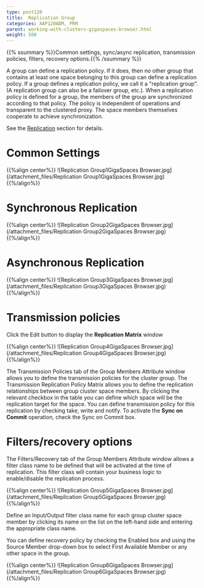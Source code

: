 ```yaml
---
type: post120
title:  Replication Group
categories: XAP120ADM, PRM
parent: working-with-clusters-gigaspaces-browser.html
weight: 500
---
```


{{% ssummary %}}Common settings, sync/async replication, transmission policies, filters, recovery options.{{% /ssummary %}}



A group can define a replication policy. If it does, then no other group that contains at least one space belonging to this group can define a replication policy. If a group defines a replication policy, we call it a "replication group".(A replication group can also be a failover group, etc.).
When a replication policy is defined for a group, the members of the group are synchronized according to that policy. The policy is independent of operations and transparent to the clustered proxy. The space members themselves cooperate to achieve synchronization.

See the [Replication](./replication.html) section for details.

# Common Settings

{{%align center%}}
![Replication Group1GigaSpaces Browser.jpg](/attachment_files/Replication Group1GigaSpaces Browser.jpg)
{{%/align%}}

# Synchronous Replication

{{%align center%}}
![Replication Group2GigaSpaces Browser.jpg](/attachment_files/Replication Group2GigaSpaces Browser.jpg)
{{%/align%}}

# Asynchronous Replication

{{%align center%}}
![Replication Group3GigaSpaces Browser.jpg](/attachment_files/Replication Group3GigaSpaces Browser.jpg)
{{%/align%}}

# Transmission policies

Click the Edit button to display the **Replication Matrix** window

{{%align center%}}
![Replication Group4GigaSpaces Browser.jpg](/attachment_files/Replication Group4GigaSpaces Browser.jpg)
{{%/align%}}

The Transmission Policies tab of the Group Members Attribute window allows you to define the transmission policies for the cluster group.
The Transmission Replication Policy Matrix allows you to define the replication relationships between group cluster space members. By clicking the relevant checkbox in the table you can define which space will be the replication target for the space.
You can define transmission policy for this replication by checking take, write and notify. To activate the **Sync on Commit** operation, check the Sync on Commit box.

# Filters/recovery options

The Filters/Recovery tab of the Group Members Attribute window allows a filter class name to be defined that will be activated at the time of replication. This filter class will contain your business logic to enable/disable the replication process.

{{%align center%}}
![Replication Group5GigaSpaces Browser.jpg](/attachment_files/Replication Group5GigaSpaces Browser.jpg)
{{%/align%}}

Define an Input/Output filter class name for each group cluster space member by clicking its name on the list on the left-hand side and entering the appropriate class name.

You can define recovery policy by checking the Enabled box and using the Source Member drop-down box to select First Available Member or any other space in the group.

{{%align center%}}
![Replication Group6GigaSpaces Browser.jpg](/attachment_files/Replication Group6GigaSpaces Browser.jpg)
{{%/align%}}